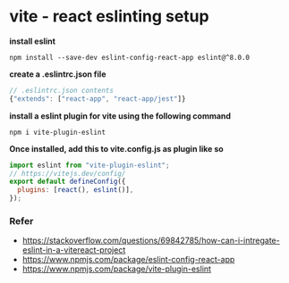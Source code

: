 # vite - react eslinting setup

**install eslint**

```
npm install --save-dev eslint-config-react-app eslint@^8.0.0
```

**create a .eslintrc.json file**

```jsx
// .eslintrc.json contents
{"extends": ["react-app", "react-app/jest"]}
```

**install a eslint plugin for vite using the following command**

```console
npm i vite-plugin-eslint
```

**Once installed, add this to vite.config.js as plugin like so**

```jsx
import eslint from "vite-plugin-eslint";
// https://vitejs.dev/config/
export default defineConfig({
  plugins: [react(), eslint()],
});
```

### Refer
- https://stackoverflow.com/questions/69842785/how-can-i-intregate-eslint-in-a-vitereact-project
- https://www.npmjs.com/package/eslint-config-react-app
- https://www.npmjs.com/package/vite-plugin-eslint
